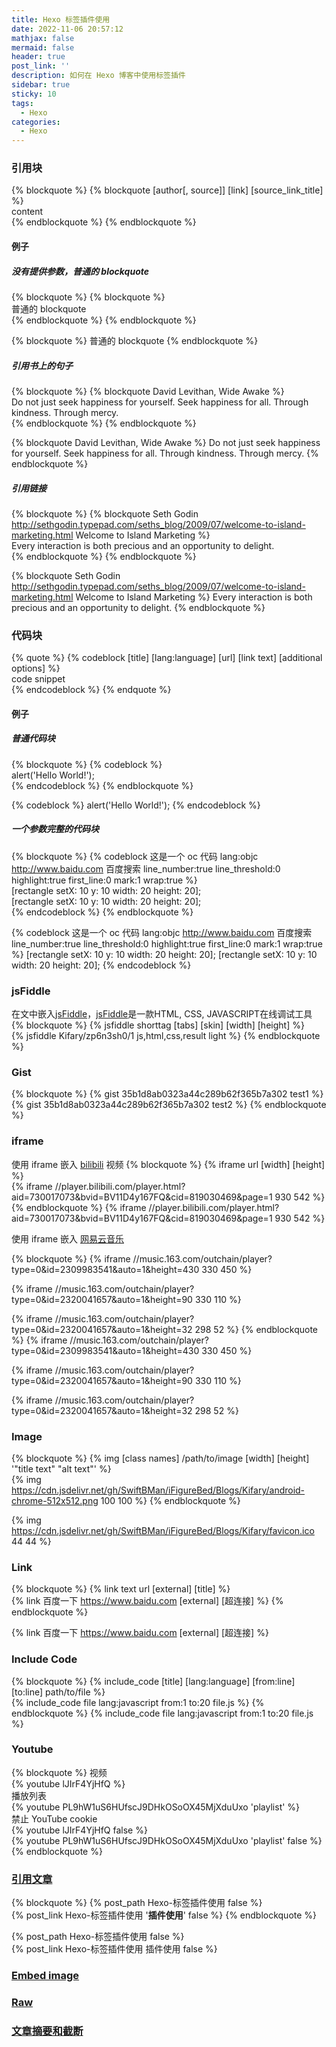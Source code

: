```yaml
---
title: Hexo 标签插件使用
date: 2022-11-06 20:57:12
mathjax: false
mermaid: false
header: true
post_link: ''
description: 如何在 Hexo 博客中使用标签插件
sidebar: true
sticky: 10
tags:
  - Hexo
categories:
  - Hexo
---
```


### 引用块

{% blockquote %}
\{\% blockquote [author[, source]] [link] [source_link_title] \%\}</br>
content</br>
\{\% endblockquote \%\}
{% endblockquote %}

#### 例子

##### 没有提供参数，普通的 **blockquote** 

{% blockquote %}
\{\% blockquote \%\}</br>
普通的 blockquote</br>
\{\% endblockquote \%\}
{% endblockquote %}
  
{% blockquote %}
普通的 blockquote
{% endblockquote %}

##### 引用书上的句子

{% blockquote %}
\{\% blockquote David Levithan, Wide Awake \%\}</br>
Do not just seek happiness for yourself. Seek happiness for all. Through kindness. Through mercy.</br>
\{\% endblockquote \%\}
{% endblockquote %}

{% blockquote David Levithan, Wide Awake %}
Do not just seek happiness for yourself. Seek happiness for all. Through kindness. Through mercy.
{% endblockquote %}

##### 引用链接

{% blockquote %}
\{\% blockquote Seth Godin http://sethgodin.typepad.com/seths_blog/2009/07/welcome-to-island-marketing.html Welcome to Island Marketing \%\}</br>
Every interaction is both precious and an opportunity to delight.</br>
\{\% endblockquote \%\}
{% endblockquote %}

{% blockquote Seth Godin http://sethgodin.typepad.com/seths_blog/2009/07/welcome-to-island-marketing.html Welcome to Island Marketing %}
Every interaction is both precious and an opportunity to delight.
{% endblockquote %}

### 代码块
{% quote %}
\{\% codeblock [title] [lang:language] [url] [link text] [additional options] \%\}</br>
code snippet</br>
\{\% endcodeblock \%\}
{% endquote %}

#### 例子

##### 普通代码块
{% blockquote %}
\{\% codeblock \%\}</br>
alert(\'Hello World!\');</br>
\{\% endcodeblock \%\}
{% endblockquote %}

{% codeblock %}
alert('Hello World!');
{% endcodeblock %}

##### 一个参数完整的代码块

{% blockquote %}
\{\% codeblock 这是一个 oc 代码 lang:objc http://www.baidu.com 百度搜索 line_number:true line_threshold:0 highlight:true first_line:0 mark:1 wrap:true \%\}</br>
[rectangle setX: 10 y: 10 width: 20 height: 20];</br>
[rectangle setX: 10 y: 10 width: 20 height: 20];</br>
\{\% endcodeblock \%\}
{% endblockquote %}

{% codeblock 这是一个 oc 代码 lang:objc http://www.baidu.com 百度搜索 line_number:true line_threshold:0 highlight:true first_line:0 mark:1 wrap:true %}
[rectangle setX: 10 y: 10 width: 20 height: 20];
[rectangle setX: 10 y: 10 width: 20 height: 20];
{% endcodeblock %}

### jsFiddle

在文中嵌入[jsFiddle](https://jsfiddle.net)，[jsFiddle](https://jsfiddle.net)是一款HTML, CSS, JAVASCRIPT在线调试工具
{% blockquote %}
\{\% jsfiddle shorttag [tabs] [skin] [width] [height] \%\}</br>
\{\% jsfiddle Kifary/zp6n3sh0/1  js,html,css,result light \%\}
{% endblockquote %}

### Gist
{% blockquote %}
\{\% gist 35b1d8ab0323a44c289b62f365b7a302 test1 \%\}</br>
\{\% gist 35b1d8ab0323a44c289b62f365b7a302 test2 \%\}
{% endblockquote %}

### iframe
使用 iframe 嵌入 [bilibili](https://www.bilibili.com) 视频
{% blockquote %}
\{\% iframe url [width] [height] \%\}</br>
\{\% iframe //player.bilibili.com/player.html?aid=730017073&bvid=BV11D4y167FQ&cid=819030469&page=1 930 542 \%\}
{% endblockquote %}
{% iframe //player.bilibili.com/player.html?aid=730017073&bvid=BV11D4y167FQ&cid=819030469&page=1 930 542 %}

使用 iframe 嵌入 [网易云音乐](https://music.163.com)

{% blockquote %}
\{\% iframe //music.163.com/outchain/player?type=0&id=2309983541&auto=1&height=430 330 450 \%\}</br>

\{\% iframe //music.163.com/outchain/player?type=0&id=2320041657&auto=1&height=90 330 110 \%\}</br>

\{\% iframe //music.163.com/outchain/player?type=0&id=2320041657&auto=1&height=32 298 52 \%\}
{% endblockquote %}
{% iframe //music.163.com/outchain/player?type=0&id=2309983541&auto=1&height=430 330 450 %}

{% iframe //music.163.com/outchain/player?type=0&id=2320041657&auto=1&height=90 330 110 %}

{% iframe //music.163.com/outchain/player?type=0&id=2320041657&auto=1&height=32 298 52 %}

### Image
{% blockquote %}
\{\% img [class names] /path/to/image [width] [height] '"title text" "alt text"' \%\}</br>
\{\% img https://cdn.jsdelivr.net/gh/SwiftBMan/iFigureBed/Blogs/Kifary/android-chrome-512x512.png 100 100 \%\}
{% endblockquote %}

{% img https://cdn.jsdelivr.net/gh/SwiftBMan/iFigureBed/Blogs/Kifary/favicon.ico 44 44 %}

### Link
{% blockquote %}
\{\% link text url [external] [title] \%\}</br>
\{\% link 百度一下 https://www.baidu.com [external] [超连接] \%\}
{% endblockquote %}

{% link 百度一下 https://www.baidu.com [external] [超连接] %}

### Include Code
{% blockquote %}
\{\% include_code [title] [lang:language] [from:line] [to:line] path/to/file \%\}</br>
\{\% include_code file lang:javascript from:1 to:20 file.js \%\}
{% endblockquote %}
{% include_code file lang:javascript from:1 to:20 file.js %}

### Youtube
{% blockquote %}
视频</br>
\{\% youtube lJIrF4YjHfQ \%\}</br>
播放列表</br>
\{\% youtube PL9hW1uS6HUfscJ9DHkOSoOX45MjXduUxo 'playlist' \%\}</br>
禁止 YouTube cookie</br>
\{\% youtube lJIrF4YjHfQ false \%\}</br>
\{\% youtube PL9hW1uS6HUfscJ9DHkOSoOX45MjXduUxo 'playlist' false \%\}
{% endblockquote %}

### [引用文章](https://hexo.io/zh-cn/docs/tag-plugins#引用文章)
{% blockquote %}
\{\% post_path Hexo-标签插件使用 false \%\}</br>
\{\% post_link Hexo-标签插件使用 '<b>插件使用</b>' false \%\}
{% endblockquote %}

{% post_path Hexo-标签插件使用 false %}</br>
{% post_link Hexo-标签插件使用 插件使用 false %}

### [Embed image](https://hexo.io/zh-cn/docs/tag-plugins#Embed-image) 

### [Raw](https://hexo.io/zh-cn/docs/tag-plugins#Raw)

### [文章摘要和截断](https://hexo.io/zh-cn/docs/tag-plugins#文章摘要和截断)

